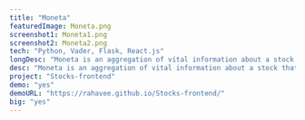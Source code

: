 ```yaml
---
title: "Moneta"
featuredImage: Moneta.png
screenshot1: Moneta1.png
screenshot2: Moneta2.png
tech: "Python, Vader, Flask, React.js"
longDesc: "Moneta is an aggregation of vital information about a stock that a potential investor would want to know. It displays a graphical view of the stock price over time along with sentiment reports of recent news and tweets about the stock. Sentiment analysis is the process of using AI to analyze data and gauge the emotion behind it as positive, neutral or negative. A sentiment score is given on a scale of 1 to -1 with 1 being the most positive and -1 being the most negative. Vader is the sentiment analysis tool used for this project. It also charts out the top investors and mutual funds invested in the particular stock. The data for this website is provided by a flask API that I created in Python and Flask. The front end of the project is built in React.js with material-ui styling"
desc: "Moneta is an aggregation of vital information about a stock that a potential investor would want to know. It displays a graphical view of the stock price over time along with sentiment reports of recent news and tweets about the stock. It also charts out the top investors and mutual funds invested in the particular stock."
project: "Stocks-frontend"
demo: "yes"
demoURL: "https://rahavee.github.io/Stocks-frontend/"
big: "yes"
---
```

